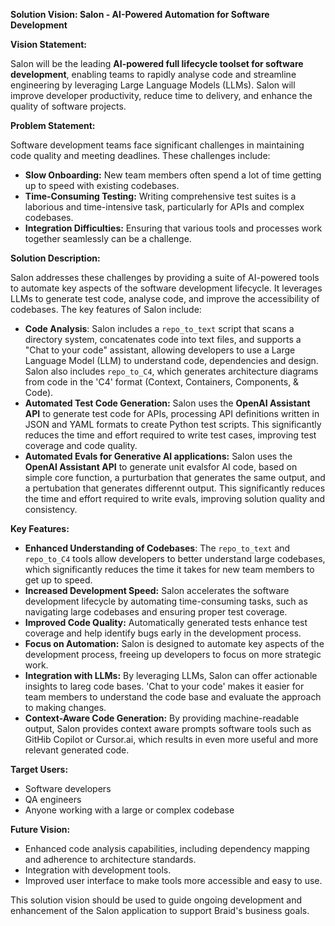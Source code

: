 **Solution Vision: Salon - AI-Powered Automation for Software Development**

**Vision Statement:**

Salon will be the leading **AI-powered full lifecycle toolset for software development**, enabling teams to rapidly analyse code and streamline engineering by leveraging Large Language Models (LLMs). Salon will improve developer productivity, reduce time to delivery, and enhance the quality of software projects.

**Problem Statement:**

Software development teams face significant challenges in maintaining code quality and meeting deadlines. These challenges include:

*   **Slow Onboarding:** New team members often spend a lot of time getting up to speed with existing codebases.
*   **Time-Consuming Testing:** Writing comprehensive test suites is a laborious and time-intensive task, particularly for APIs and complex codebases.
*   **Integration Difficulties:** Ensuring that various tools and processes work together seamlessly can be a challenge.

**Solution Description:**

Salon addresses these challenges by providing a suite of AI-powered tools to automate key aspects of the software development lifecycle. It leverages LLMs to generate test code, analyse code, and improve the accessibility of codebases. The key features of Salon include:

*   **Code Analysis**: Salon includes a `repo_to_text` script that scans a directory system, concatenates code into text files, and supports a "Chat to your code" assistant, allowing developers to use a Large Language Model (LLM) to understand code, dependencies and design. Salon also includes `repo_to_C4`, which generates architecture diagrams from code in the 'C4' format (Context, Containers, Components, & Code).
*   **Automated Test Code Generation:** Salon uses the **OpenAI Assistant API** to generate test code for APIs, processing API definitions written in JSON and YAML formats to create Python test scripts. This significantly reduces the time and effort required to write test cases, improving test coverage and code quality. 
*   **Automated Evals for Generative AI applications:** Salon uses the **OpenAI Assistant API** to generate unit evalsfor AI code, based on simple core function, a purturbation that generates the same output, and a pertubation that generates differennt output. This significantly reduces the time and effort required to write evals, improving solution quality and consistency. 

**Key Features:**

*   **Enhanced Understanding of Codebases**: The `repo_to_text` and `repo_to_C4` tools allow developers to better understand large codebases, which significantly reduces the time it takes for new team members to get up to speed.
*   **Increased Development Speed:** Salon accelerates the software development lifecycle by automating time-consuming tasks, such as navigating large codebases and ensuring proper test coverage. 
*   **Improved Code Quality:** Automatically generated tests enhance test coverage and help identify bugs early in the development process.
*   **Focus on Automation:** Salon is designed to automate key aspects of the development process, freeing up developers to focus on more strategic work.
*   **Integration with LLMs:** By leveraging LLMs, Salon can offer actionable insights to lareg code bases. 'Chat to your code' makes it easier for team members to understand the code base and evaluate the approach to making changes. 
*   **Context-Aware Code Generation:** By providing machine-readable output, Salon provides context aware prompts software tools such as GitHib Copilot or Cursor.ai, which results in even more useful and more relevant 
generated code.

**Target Users:**

*   Software developers
*   QA engineers
*   Anyone working with a large or complex codebase

**Future Vision:**

*   Enhanced code analysis capabilities, including dependency mapping and adherence to architecture standards.
*   Integration with development tools.
*   Improved user interface to make tools more accessible and easy to use.

This solution vision should be used to guide ongoing development and enhancement of the Salon application to support Braid's business goals.

